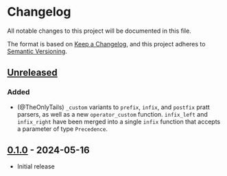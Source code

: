 # Changelog

All notable changes to this project will be documented in this file.

The format is based on [Keep a Changelog],
and this project adheres to [Semantic Versioning].

## [Unreleased]

### Added

- (@TheOnlyTails) `_custom` variants to `prefix`, `infix`, and `postfix` pratt parsers, as well as a new `operator_custom` function. `infix_left` and `infix_right` have been merged into a single `infix` function that accepts a parameter of type `Precedence`.

## [0.1.0] - 2024-05-16

- Initial release

<!-- Links -->
[keep a changelog]: https://keepachangelog.com/en/1.1.0/
[semantic versioning]: https://semver.org/spec/v2.0.0.html

<!-- Versions -->
[unreleased]: https://github.com/MystPi/chomp/compare/v0.1.0...HEAD
[0.1.0]: https://github.com/MystPi/chomp/releases/v0.1.0